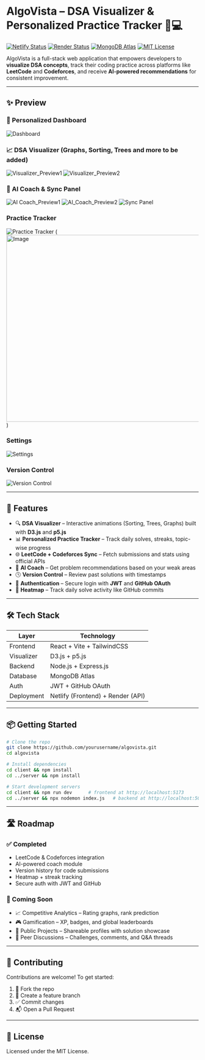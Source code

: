

# AlgoVista – DSA Visualizer & Personalized Practice Tracker 🧠💻

[![Netlify Status](https://img.shields.io/badge/frontend-Netlify-brightgreen)](https://netlify.com)
[![Render Status](https://img.shields.io/badge/backend-Render-blue)](https://render.com)
[![MongoDB Atlas](https://img.shields.io/badge/database-MongoDB%20Atlas-green)](https://www.mongodb.com/atlas)
[![MIT License](https://img.shields.io/badge/license-MIT-lightgrey)](#license)

AlgoVista is a full-stack web application that empowers developers to **visualize DSA concepts**, track their coding practice across platforms like **LeetCode** and **Codeforces**, and receive **AI-powered recommendations** for consistent improvement.

---

## ✨ Preview

### 🧠 Personalized Dashboard
![Dashboard](<img width="944" height="418" alt="Image" src="https://github.com/user-attachments/assets/8a21c022-80aa-40c5-b472-0364727f5b4e" />)

### 📈 DSA Visualizer (Graphs, Sorting, Trees and more to be added)
![Visualizer_Preview1](<img width="933" height="489" alt="Image" src="https://github.com/user-attachments/assets/e74b96ba-50a9-40c8-9125-1ac84823bed6" />)
![Visualizer_Preview2](<img width="914" height="482" alt="Image" src="https://github.com/user-attachments/assets/85079816-06f8-4e51-9336-151765a8e3be" />)

### 🤖 AI Coach & Sync Panel
![AI Coach_Preview1](<img width="932" height="477" alt="Image" src="https://github.com/user-attachments/assets/61e0af52-c853-4329-8bfb-cb56cc6869d1" />)
![AI_Coach_Preview2](<img width="910" height="242" alt="Image" src="https://github.com/user-attachments/assets/e636073a-e640-4f67-9fe6-2b7593dfe174" />)
![Sync Panel](<img width="929" height="475" alt="Image" src="https://github.com/user-attachments/assets/4fc54b08-634b-4e2d-b37a-cd84a978377b" />)

### Practice Tracker
![Practice Tracker](<img width="902" height="493" alt="Image" src="https://github.com/user-attachments/assets/d02a0a1d-c3bc-4378-a65b-b17729238bdb" />)
(<img width="916" height="489" alt="Image" src="https://github.com/user-attachments/assets/6e65342f-083f-4655-aeaa-c1cc5111bc55" />)

### Settings
![Settings](<img width="822" height="458" alt="Image" src="https://github.com/user-attachments/assets/2c45226c-01fa-4a07-837e-8d2c37aa6e65" />)

### Version Control
![Version Control](<img width="922" height="284" alt="Image" src="https://github.com/user-attachments/assets/f6d0130e-e40b-43ff-9c98-e398bda3aeaa" />)

---

## 🚀 Features

- 🔍 **DSA Visualizer** – Interactive animations (Sorting, Trees, Graphs) built with **D3.js** and **p5.js**
- 📊 **Personalized Practice Tracker** – Track daily solves, streaks, topic-wise progress
- 🌐 **LeetCode + Codeforces Sync** – Fetch submissions and stats using official APIs
- 🧠 **AI Coach** – Get problem recommendations based on your weak areas
- 🕓 **Version Control** – Review past solutions with timestamps
- 🔐 **Authentication** – Secure login with **JWT** and **GitHub OAuth**
- 📅 **Heatmap** – Track daily solve activity like GitHub commits

---

## 🛠️ Tech Stack

| Layer       | Technology                        |
|-------------|------------------------------------|
| Frontend    | React + Vite + TailwindCSS         |
| Visualizer  | D3.js + p5.js                      |
| Backend     | Node.js + Express.js               |
| Database    | MongoDB Atlas                      |
| Auth        | JWT + GitHub OAuth                 |
| Deployment  | Netlify (Frontend) + Render (API)  |

---

## 📦 Getting Started

```bash
# Clone the repo
git clone https://github.com/yourusername/algovista.git
cd algovista

# Install dependencies
cd client && npm install
cd ../server && npm install

# Start development servers
cd client && npm run dev      # frontend at http://localhost:5173
cd ../server && npx nodemon index.js   # backend at http://localhost:5000
```

---

## 🛣️ Roadmap

### ✅ Completed
- LeetCode & Codeforces integration
- AI-powered coach module
- Version history for code submissions
- Heatmap + streak tracking
- Secure auth with JWT and GitHub

### 🚧 Coming Soon
- 📈 Competitive Analytics – Rating graphs, rank prediction
- 🎮 Gamification – XP, badges, and global leaderboards
- 📂 Public Projects – Shareable profiles with solution showcase
- 💬 Peer Discussions – Challenges, comments, and Q&A threads

---

## 🤝 Contributing

Contributions are welcome! To get started:

1. 🍴 Fork the repo
2. 🔧 Create a feature branch
3. ✅ Commit changes
4. 📬 Open a Pull Request

---

## 📄 License

Licensed under the MIT License.

